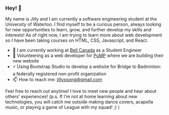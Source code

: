 ### Hey! 👋
 My name is Jilly and I am currently a software engineering student at the University of Waterloo. I find myself to be a curious person, always looking for new opportunities to learn, grow, and further develop my skills and interests! As of right now, I am trying to learn more about web development so I have been taking courses on HTML, CSS, Javascript, and React.
 
 - 🌱 I am currently working at [Bell Canada](https://www.bell.ca/) as a Student Engineer
 - 🔭 Volunteering as a web developer for [PuMP](https://pumprofessionals.org/) where we are building their new website
 - ⚡ Using Bootstrap Studio to develop a website for Bridge to Badminton: a federally registered non-profit organization 
 - 📫 How to reach me: jillyxsong@gmail.com

Feel free to reach out anytime! I love to meet new people and hear about others' experiences! (p.s. If I'm not at home learning about new technologies, you will catch me outside making dance covers, acapella music, or playing a game of League with my squad! ;) )

<!--
**jilly477/jilly477** is a ✨ _special_ ✨ repository because its `README.md` (this file) appears on your GitHub profile.

Here are some ideas to get you started:

- 🔭 I’m currently working on ...
- 🌱 I’m currently learning ...
- 👯 I’m looking to collaborate on ...
- 🤔 I’m looking for help with ...
- 💬 Ask me about ...
- 📫 How to reach me: ...
- 😄 Pronouns: ...
- ⚡ Fun fact: ...
-->
